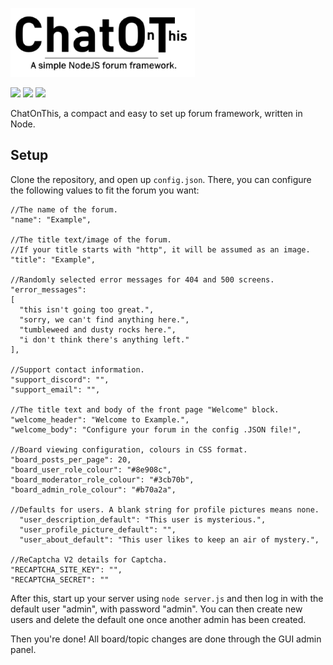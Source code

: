 ![Chatot Logo](small_logo.png)

![](https://img.shields.io/badge/version-v1-orange.svg)
![](https://img.shields.io/badge/dependencies-8-green.svg)
![](https://img.shields.io/badge/license-MIT-blue.svg)

ChatOnThis, a compact and easy to set up forum framework, written in Node.

## Setup
Clone the repository, and open up `config.json`. There, you can configure the following values to fit the forum you want:
```
//The name of the forum.
"name": "Example",

//The title text/image of the forum.
//If your title starts with "http", it will be assumed as an image.
"title": "Example",

//Randomly selected error messages for 404 and 500 screens.
"error_messages": 
[
  "this isn't going too great.",
  "sorry, we can't find anything here.",
  "tumbleweed and dusty rocks here.",
  "i don't think there's anything left."
],

//Support contact information.
"support_discord": "",
"support_email": "",

//The title text and body of the front page "Welcome" block.
"welcome_header": "Welcome to Example.",
"welcome_body": "Configure your forum in the config .JSON file!",

//Board viewing configuration, colours in CSS format.
"board_posts_per_page": 20,
"board_user_role_colour": "#8e908c",
"board_moderator_role_colour": "#3cb70b",
"board_admin_role_colour": "#b70a2a",

//Defaults for users. A blank string for profile pictures means none.
  "user_description_default": "This user is mysterious.",
  "user_profile_picture_default": "",
  "user_about_default": "This user likes to keep an air of mystery.",

//ReCaptcha V2 details for Captcha.
"RECAPTCHA_SITE_KEY": "",
"RECAPTCHA_SECRET": ""
```

After this, start up your server using `node server.js` and then log in with the default user "admin", with password "admin". You can then create new users and delete the default one once another admin has been created.

Then you're done! All board/topic changes are done through the GUI admin panel.
